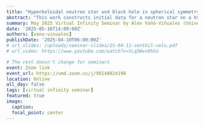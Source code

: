```yaml
---
title: "Hyperboloidal neutron star and black hole in spherical symmetry"
abstract: "This work constructs initial data for a neutron star on a hyperboloidal slice. This first step involves spherical symmetry and a polytropic equation of state for the neutron star. Constraint-satisfying compactified hyperboloidal initial data are obtained for a single neutron star and for a combination of a neutron star with a small black hole in its center. To the best of my knowledge, this is the first time that full hyperboloidal slices including a neutron star are constructed. These initial data will be used in hyperboloidal evolutions of the Einstein and hydrodynamic equations in the future."
summary: May 2025 Virtual Infinity Seminar by Alex Vañó-Viñuales (University of the Balearic Islands)
date: '2025-05-16T14:00:00Z'
authors: [vano-vinuales]
publishDate: '2025-04-10T06:00:00Z'
# url_slides: /uploads/seminar-slides/25-04-11-senthil-velu.pdf
# url_video: https://www.youtube.com/watch?v=tLq3WvvOh5o

# The rest doesn't change for seminars
event: Zoom link
event_url: https://umd.zoom.us/j/98148024198
location: Online
all_day: false
tags: [virtual infinity seminar]
featured: true
image:  
  caption:
  focal_point: center
---
```

